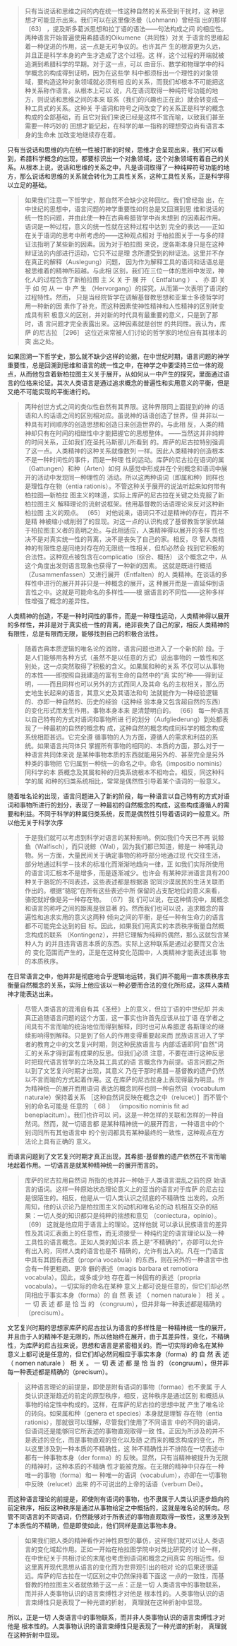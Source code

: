 <blockquote data-pid="LiKPbRSr">只有当说话和思维之间的内在统一性这种自然的关系受到干扰时，这 种思想才可能显示出来。我们可以在这里像洛曼（Lohmann）曾经指 出的那样 〔63〕 ，提及斯多葛派思想和拉丁语的语法——句法构成之间 的相应性。两种语言开始普遍使用希腊语的Oikumene（共同性）对关 于语言的思维起着一种促进的作用，这一点是无可争议的。也许其产 生的根源更为久远，并且正是科学本身的产生才造成了这个过程。这 样，这个过程的开端就被追溯到希腊科学的早期。对于这一点，可以 由音乐、数学和物理学中的科学概念的构成得到证明，因为在这些学 科中都须标出一个理性的对象领域，要构造这种对象领域就必须有相 应的关系，而我们却根本不可能把这种关系称作语言。从根本上可以 说，凡在语词取得一种纯符号功能的地方，则说话和思维之间的本来 联系（我们的兴趣也正在此）就会转变成一种工具式的关系。这种关 于语词和符号之间改变了的关系正是科学的概念构成的全部基础，而 且它对我们来说已经是这样不言而喻，以致我们甚至需要一种巧妙的 回想才能记起，在科学的单一指称的理想旁边尚有语言本身的生命未 加改变地继续存在着。 </blockquote><p data-pid="rSVhX5DK">只有当说话和思维的内在统一性被打断的时候，思维才会呈现出来，我们可以看到，希腊科学概念的出现，都要标识出一个对象领域，这个对象领域有着自己的关系。从根本上说，说话和思维的关系之中，凡是语词取得了一种纯粹符号功能的地方，那么说话和思维的关系就会转化为工具性关系，这种工具性关系，正是科学得以立足的基础。</p><blockquote data-pid="6dqouwIr">如果我们注意一下哲学史，那自然不会缺少这种回忆。我们曾经指 出，在中世纪的思想中，语言问题的神学重要性如何总是又回溯到思 维和说话的统一性的问题，并由此使一种在古典希腊哲学中尚未想到 的因素起作用。语词是一种过程，意义的统一性就在这种过程中达到 完全的表达——正如在关于语词的思考中所考虑的——这种观点相对 于柏拉图关于一与多的辩证法指明了某些新的因素。因为对于柏拉图 来说，逻各斯本身只是在这种辩证法的内部进行运动，它只不过是理 念所遭受到的辩证法。这里并不存在真正的解释（Auslegung）问题， 因为作为解释工具的语词和话语总是被思维着的精神所超越。与此相 区别，我们在三位一体的思辨中发现，神化人的过程包含了新柏拉图 主 义 关 于 展 开 （ Entfaltung ） 、 亦 即 关 于 如 何 从 一 中 产 生 （Hervorgang）的探究，从而第一次表明了语词的过程特性。然而， 只是当经院哲学在调解基督教思想和亚里士多德哲学时用一种新的因 素作了补充，而这种因素使神性精神和人性精神的区别转变成具有积 极意义的区别，并对新的时代具有最重要的意义，只是到了那时，语 言问题才完全表露出来。这种因素就是创世 的共同性。我认为，库萨 的尼古拉 ［296］ 这位近来常被人们讨论的哲学家的地位自有其根本的突 出之处。</blockquote><p data-pid="1ipH95Gj">如果回溯一下哲学史，那么就不缺少这样的论据，在中世纪时期，语言问题的神学重要性，总是回溯到思维和语言的统一性之中，在神学之中要坚持三位一体的观点，从而他包含着新柏拉图主义关于展开，从如何从一中产生的探究，里面通过语言的位格来论证。其次人类语言是通过追求概念的普遍性和实用意义的平衡，但是又绝不可能实现的平衡进行的。</p><blockquote data-pid="NRVRDskI">两种创世方式之间的类似性自然有其界限。这种界限同上面提到的神 的话语和人的话语之间的区别相对应。虽说神的话语创造了世界，但 并非以一种具有时间顺序的创造思想和创造日来创造世界的。与此相 反，人类的精神却只有在时间的相继性中才能把握它的思想整体。 ——当然这并非纯粹的时间关系，正如我们在圣托马斯那儿所看到 的。库萨的尼古拉特别强调了这一点。人类精神的这种关系就像数列 一样。因此人类精神的创造根本不是一种时间性的事件，而是一种理 性的运动。库萨的尼古拉在语词的属（Gattungen）和种（Arten）如何 从感觉中形成并在个别概念和语词中展开的活动中发现同一种理性的 活动。所以这两种语词（即属和种）同样也是理性存在物（entia rationis）。不管这种关于展开的说法听起来如何带有柏拉图—新柏拉 图主义的味道，实际上库萨的尼古拉在关键之处克服了新柏拉图主义 解释理论的流射说框架。他用基督教的话语理论来反对这种新柏拉图 主义的观点。 〔65〕 对他说来，语词只不过是精神的存在，而并不是精 神被缩小或削弱了的显现。对这一点的认识构成了基督教哲学家优越 于柏拉图主义者的高明之处。与此相适应，人类精神得以展开的多样 性也决不是对真实统一性的背离，决不是丧失了自己的家。相反，尽 管人类精神的有限性总是同绝对存在的无限统一性相关，但却必然会 找到它积极的合法性。这种观点被包含在complicatio（综合、概括） 这个概念之中，从这个角度出发则语言现象也获得了一种新的因素。 这就是既进行概括（Zusammenfassen）又进行展开（Entfalten）的人 类精神。在谈话的多样性中进行的展开并非只是一种概念的展开，这 种展开而是一直延伸到语言性之中。这就是可能命名的多样性——根 据语言的不同性——这种多样性增强了概念的差异性。</blockquote><p data-pid="n3UAQ1QX">人类精神的创造，不是一种时间性的事件，而是一种理性运动，人类精神得以展开的多样性，并非是对于真实统一性的背离，绝非丧失了自己的家，相反人类精神的有限性，总是有限而无限，能够找到自己的积极合法性。</p><blockquote data-pid="cDqP6GrH">随着古典本质逻辑的唯名论的消除，语言问题也进入了一个新的阶 段。于是人们能够用各种方式（虽然不是以任意的方式）说出事物的 一致性和区别处，这一点突然取得了积极的含义。如果属和种的关系 不仅可以从事物的本性——即按照自我建造的富有生命的自然中的“真 实的”种——得到证明，——而且同样也可以另外的方式而同人及其命 名的主权相关，那么历史地生长起来的语言，其意义史及其语法和句 法就能作为一种经验逻辑的、亦即一种自然的、历史的经验（这种经 验本身又包含超自然的东西）的变化形式而发生作用。事物本身本来 是清楚明白的。 〔66〕 每一种语言以自己特有的方式对语词和事物所进 行的划分（Aufgliederung）到处都表现了一种最初的自然的概念构 成，这种自然的概念构成同科学的概念构成系统相距甚远。它完全遵 循事物的人为方面，遵循人的需求和利益的系统。如果语言共同体只 掌握所有事物的相同的、本质的方面，那么对于一种语言共同体来说 是某种事物本质的东西就能用另外的、甚至完全是另外种类的事物把 它归属到一种统一的命名之中。命名（impositio nominis）同科学的本 质概念及其属和种的归类系统根本不相吻合。相反，同这种科学的属 和种的归类系统相比，常常是偶然性引导着某个语词的一般意义。 </blockquote><p data-pid="qcyNekuT">随着唯名论的出现，语言问题进入了新的阶段，每一种语言以自己特有的方式对语词和事物所进行的划分，表现了一种最初的自然概念的构成，这些构成遵循人的需要和利益。不同于科学的种属归类系统，反而是偶然性引导着语词的一般意义。所以他无关于科学次序</p><blockquote data-pid="5vArzUB2">于是我们就可以考虑到科学对语言的某种影响。例如我们今天已不再 说鲸鱼（Walfisch），而只说鲸（Wal），因为我们都已知道，鲸是一 种哺乳动物。另一方面，大量民间关于确定事物的称呼部分地通过现 代交往生活，部分地通过科学－技术的标准化而渐渐地趋向一律，正 如我们实际所使用的语言词汇根本不是增多，而是逐渐减少。也许会 有某种非洲语言具有200种关于骆驼的不同表述，这些表述都是根据骆 驼同沙漠居民的生活关联而作出的。根据“骆驼”在所有这些表述中所 保留的占支配地位的意义来看，骆驼就好像是另一种存在物。 〔67〕 我 们可以说，在这种情况中，属概念和语言的称呼之间的距离是很显著 的。然而我们也可以说，追求概念的普遍性和追求实用的意义这两种 倾向之间的平衡，是任一种有生命力的语言都不可能完全达到的目 标。因此，如果我们用真实的本质秩序衡量自然概念构成的联系 （Kontingenz），并把它理解为纯粹的偶然，那么这就包含某种人为 的并且违背语言本质的东西。实际上这种联系是通过必要而又合法的 变化范围而产生的，正是在这种变化范围中，人类精神才能表述出事 物的本质秩序。</blockquote><p data-pid="i7a8BD7m">在日常语言之中，他并非是彻底地合乎逻辑地运转，我们并不能用一直本质秩序去衡量自然概念的关系，实际上他应该以一种必要而合法的变化所形成，这样人类精神才能表达出来。</p><blockquote data-pid="SIkBh45k">尽管人类语言的混淆自有其《圣经》上的意义，但拉丁语的中世纪却 并未真正追随语言问题的这个方面，这一事实也许首先应该从拉丁语 在学者之间具有不言而喻的统治地位而得到解释，同时也可从希腊逻 各斯理论的继续影响得到解释。只是到了俗人的作用变得重要起来而 民族语言进入了学者的教育之中的文艺复兴时期，则这种民族语言与 内部话语即同“自然”词汇的关系才得到富有成果的反思。但我们必须 注意，不要在进行这种反思时把现代语言哲学的立场及其工具式的语 言概念作为前提。语言问题之所以到了文艺复兴时期才出现，其意义 乃在于那时希腊－基督教的遗产仍然以不言而喻的方式起着作用。这 在库萨的尼古拉身上表现得最为明显。作为精神统一的展开而用语词 表达的概念同样也同一种自然词（vocabulum naturale）保持着关系 ［这种自然词反映在概念之中（relucet）］而不管个别的命名可能是 任意的 〔 68 〕 （impositio nominis fit ad beneplacitum）。我们也许可以 问，这是一种怎样的关联和怎样的一种自然词。然而，就一切语言都 是某种精神统一的展开而言，一种语言中的个别词同所有其他语言中 的个别词都具有某种最终的一致性，这种观点在方法论上具有正确的 意义。</blockquote><p data-pid="ER_AOQdm">而语言问题到了文艺复兴时期才真正出现，其希腊-基督教的遗产依然在不言而喻地起着作用。一切语言是就某种精神统一的展开而言的。</p><blockquote data-pid="Xia1cmdW">库萨的尼古拉用自然词 所指的也并非一种始于人类语言混乱之前的原 始语言的语词。这样一种原始状态理论意义上的亚当的语言对于库萨 的尼古拉是很陌生的。相反，他是从一切人类认识之彻底的不精确性 出发的。众所周知，他的认识论乃是柏拉图主义的动机和唯名论的动 机相互交杂的结果：一切人类的知识都只是纯粹的揣想和意见 （coniectura，opinio）。 〔69〕 这就是他应用于语言上的理论。这样他就 可以承认民族语言的差异性及其词汇表面上的任意性，而无须接受一 种纯约定的语言理论以及一种工具性的语言概念。正如人类的知识本 质上是“不精确的”，亦即可以允许有出入的，同样人类的语言也是不 精确的，允许有出入的。凡在一门语言中具有其固有表述（propria vocabula）的东西，则在另外的一种语言中也会有一种更粗疏、更冷 僻的表述（magis barbara et remotiora vocabula）。因此，或多或少地 存在着一种固有的表述（propria vocabula）。一切实际的命名在某种 意义上都可说是任意的，但它们却必然同相应于事实本身（forma）的 自 然 表 述 （ nomen naturale ） 相 关 。 一 切 表 述 都 是 恰 当 的 （congruum），但并非每一种表述都是精确的（precisum）。</blockquote><p data-pid="6bOsUpYi">文艺复兴时期的思想家库萨的尼古拉认为语言的多样性是一种精神统一性的展开，并且由于人的精神不是无限的，所以他始终在展开，由于其差异性，变化，不精确性，为库萨的尼古拉来说，思想和语言是紧密相关的。而一切实际的命名在某种 意义上都可说是任意的，但它们却必然同相应于事实本身（forma）的 自 然 表 述 （ nomen naturale ） 相 关 。 一 切 表 述 都 是 恰 当 的 （congruum），但并非每一种表述都是精确的（precisum）。</p><blockquote data-pid="zewhi65f">这种语言理论的前提是，即使是附有语词的事物（formae）也不隶属 于人类认识逐渐趋近的前定的原型秩序，相反，这种秩序是通过区别 和概括从事物的给定性中构成的。这样，在库萨的尼古拉的思想中就 产生了唯名论的转向。如果属和种（genera et species）本身就是理智 存在物（entia rationis），那就很可以理解，尽管我们使用了不同语言 中的不同的语词，但语词还是能够同它所表述的事物直观取得一致 性。正因为所涉及的并不是表述的变化，而是事物直观的变化以及随 之而来的概念构成的变化，所以这里涉及到一种本质的不精确性，这 种不精确性并不排除在一切表述中都有一种事物本身（der forma）的 反映。显然，只有当精神被提升为无限的精神时，这种本质的不精确 性才能被克服。在无限的精神中只存在一种唯一的事物（forma）和一 种唯一的语词（vocabulum），亦即在一切事物中反映（relucet）出来 的不可说出的上帝的话语（verbum Dei）。 </blockquote><p data-pid="a2Vh3KBf">而这种语言理论的前提是，即使附有语词的事物，也不隶属于人类认识逐步趋向的前定秩序，相反这种秩序是通过从事物给定之中概括的，这就是唯名论的转向。尽管不同语言的不同语词，仍然能够对于所表述的事物直观取得一致性，这里涉及到了本质性的不精确，但是即使如此，他们同样是直达事物本身。</p><blockquote data-pid="Smsh87bm">如果我们把人类的精神看作对神性原型的摹仿，这样我们就可以让人 类语言的变化域起作用。正如一开始在柏拉图学院中对类比研究的讨 论一样，在中世纪关于共相讨论的末尾也考虑到语词和概念之间真实 的相近性。但这里离开现代思想从语言的变化而为世界观引出的相对 论的后果还很遥远。库萨的尼古拉在一切区别之中仍然保持着下面这 一点的一致性，而基督教的柏拉图主义者就依赖于这一点：正是一切 人类语言中的事物联系，而并非人类事物认识的语言束缚性才对他是 根本性的。人类事物认识的语言束缚性只是表现了一种光谱的折射， 真理就在这种折射中显现。</blockquote><p data-pid="SOnfRJJI">所以，正是一切 人类语言中的事物联系，而并非人类事物认识的语言束缚性才对他是 根本性的。人类事物认识的语言束缚性只是表现了一种光谱的折射， 真理就在这种折射中显现。</p><p></p>